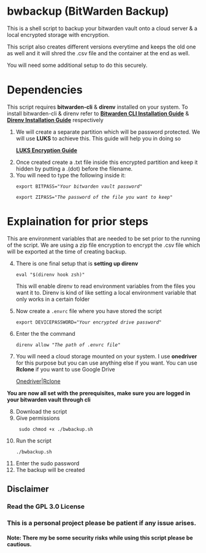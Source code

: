 # bwbackup (BitWarden Backup)
<p>This is a shell script to backup your bitwarden vault onto a cloud server & a local encrypted storage with encryption.
<p></p>This script also creates different versions everytime and keeps the old one as well and it will shred the .csv file and the container at the end as well.
<p></p>You will need some additional setup to do this securely.

# Dependencies
  This script requires **bitwarden-cli** & **direnv** installed on your system. To install bitwarden-cli & direnv refer to **[Bitwarden CLI Installation Guide](https://bitwarden.com/help/cli/)** & **[Direnv Installation Guide](https://github.com/direnv/direnv/blob/master/docs/installation.md)** respectively

1. We will create a separate partition which will be password protected. We will use **LUKS** to achieve this. This guide will help you in doing so
      **<p>[LUKS Encryption Guide](https://www.redhat.com/sysadmin/disk-encryption-luks)</p>**
2. Once created create a .txt file inside this encrypted partition and keep it hidden by putting a .(dot) before the filename.
3. You will need to type the following inside it:
      <p><dir="auto"><code>export BITPASS=<i>"Your bitwarden vault password"</i></code></p>
      <p><dir="auto"><code>export ZIPASS=<i>"The password of the file you want to keep"</i></code></p>

# Explaination for prior steps

  This are environment variables that are needed to be set prior to the running of the script. We are using a zip file encryption to encrypt the .csv file which will be exported at the time of creating backup.

4. There is one final setup that is **setting up direnv**
      <p><code>eval "$(direnv hook zsh)"</code></p>
    This will enable direnv to read environment variables from the files you want it to. Direnv is kind of like setting a local environment variable that only works in a certain folder
5. Now create a <code>.envrc</code> file where you have stored the script 
      <p><code>export DEVICEPASSWORD=<i>"Your encrypted drive password"</i></code></p>
6. Enter the the command 
      <p><code>direnv allow <i>"The path of .envrc file"</i></code></p>
7. You will need a cloud storage mounted on your system. I use **onedriver** for this purpose but you can use anything else if you want. You can use **Rclone** if you want to use Google Drive

      [Onedriver](https://github.com/jstaf/onedriver)|[Rclone](https://rclone.org/)

**You are now all set with the prerequisites, make sure you are logged in your bitwarden vault through cli**

8. Download the script
9. Give permissions
      <p><dir="auto"><code> sudo chmod +x ./bwbackup.sh </code></p>
10. Run the script
      <p><dir="auto"><code>./bwbackup.sh</code></p>
11. Enter the sudo password
12. The backup will be created

## Disclaimer
### Read the GPL 3.0 License

### This is a personal project please be patient if any issue arises.

#### Note: There my be some security risks while using this script please be cautious.

